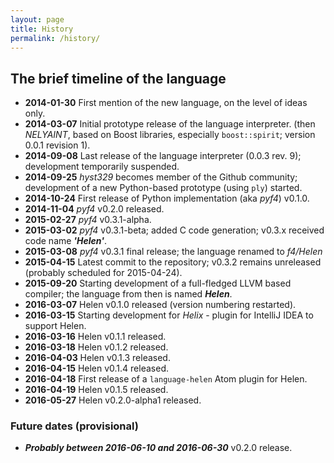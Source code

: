 ```yaml
---
layout: page
title: History
permalink: /history/
---
```


## The brief timeline of the language
- **2014-01-30** First mention of the new language, on the level of ideas only.
- **2014-03-07** Initial prototype release of the language interpreter.
(then *NELYAINT*, based on Boost libraries, especially `boost::spirit`;
  version 0.0.1 revision 1).
- **2014-09-08** Last release of the language interpreter (0.0.3 rev. 9);
development temporarily suspended.
- **2014-09-25** *hyst329* becomes member of the Github community;
development of a new Python-based prototype (using `ply`) started.
- **2014-10-24** First release of Python implementation (aka *pyf4*) v0.1.0.
- **2014-11-04** *pyf4* v0.2.0 released.
- **2015-02-27** *pyf4* v0.3.1-alpha.
- **2015-03-02** *pyf4* v0.3.1-beta; added C code generation; v0.3.x received
code name ***'Helen'***.
- **2015-03-08** *pyf4* v0.3.1 final release; the language renamed to *f4/Helen*
- **2015-04-15** Latest commit to the repository; v0.3.2 remains unreleased
(probably scheduled for 2015-04-24).
- **2015-09-20** Starting development of a full-fledged LLVM based compiler;
the language from then is named ***Helen***.
- **2016-03-07** Helen v0.1.0 released (version numbering restarted).
- **2016-03-15** Starting development for *Helix* - plugin for IntelliJ IDEA
to support Helen.
- **2016-03-16** Helen v0.1.1 released.
- **2016-03-18** Helen v0.1.2 released.
- **2016-04-03** Helen v0.1.3 released.
- **2016-04-15** Helen v0.1.4 released.
- **2016-04-18** First release of a `language-helen` Atom plugin for Helen.
- **2016-04-19** Helen v0.1.5 released.
- **2016-05-27** Helen v0.2.0-alpha1 released.

### Future dates (provisional)
- ***Probably between 2016-06-10 and 2016-06-30*** v0.2.0 release.
